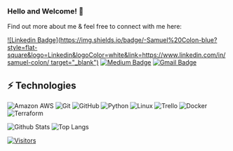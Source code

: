 ### Hello and Welcome! 👋

<!-- Introduce yourself and give a brief introduction about yourself here.  Also include what tech you're interested in and what you are currently learning -->

Find out more about me & feel free to connect with me here:

<!-- Replace the fields below with the information requested. Remember to remove the encapsulating <> characters. For spaces in names, use %20 (e.g. Samuel%20Colon) -->

[![Linkedin Badge](https://img.shields.io/badge/-Samuel%20Colon-blue?style=flat-square&logo=Linkedin&logoColor=white&link=https://www.linkedin.com/in/samuel-colon/ target="_blank")](https://www.linkedin.com/in/samuel-colon/)
[![Medium Badge](https://img.shields.io/badge/Samuel%20Colon-12100E?style=flat-square&logo=medium&logoColor=white&link=https://medium.com/@samuel.colon.jr)](https://medium.com/@samuel.colon.jr)
[![Gmail Badge](https://img.shields.io/badge/-Samuel.Colon.Jr@gmail.com-c14438?style=flat-square&logo=Gmail&logoColor=white&link=mailto:Samuel.Colon.Jr@gmail.com)](mailto:Samuel.Colon.Jr@gmail.com)

## ⚡ Technologies

<!-- Check out the Badges folder for more badges -->

![Amazon AWS](https://img.shields.io/badge/Amazon%20AWS-232F3E?style=flat-square&logo=amazon-aws)
![Git](https://img.shields.io/badge/-Git-black?style=flat-square&logo=git)
![GitHub](https://img.shields.io/badge/-GitHub-181717?style=flat-square&logo=github)
![Python](https://img.shields.io/badge/-Python-black?style=flat-square&logo=Python)
![Linux](https://img.shields.io/badge/Linux-FCC624?style=flat-square&logo=linux&logoColor=black)
![Trello](https://img.shields.io/badge/Trello-%23026AA7.svg?style=flat-square&logo=Trello&logoColor=white)
![Docker](https://img.shields.io/badge/docker-%230db7ed.svg?style=for-the-badge&logo=docker&logoColor=white)
![Terraform](https://img.shields.io/badge/terraform-%235835CC.svg?style=for-the-badge&logo=terraform&logoColor=white)

<!-- Replace the fields below with the information requested. Remember to remove the encapsulating <> characters. -->

![Github Stats](https://github-readme-stats-sigma-five.vercel.app/api?username=samcolon&count_private=true&show_icons=true&include_all_commits=true)
![Top Langs](https://github-readme-stats-sigma-five.vercel.app/api/top-langs/?username=samcolon&hide=TeX&layout=compact)

[![Visitors](https://api.visitorbadge.io/api/visitors?path=samcolon%2Fsamcolon&label=VISITORS&countColor=%23263759)](https://visitorbadge.io/status?path=samcolon%2Fsamcolon)
